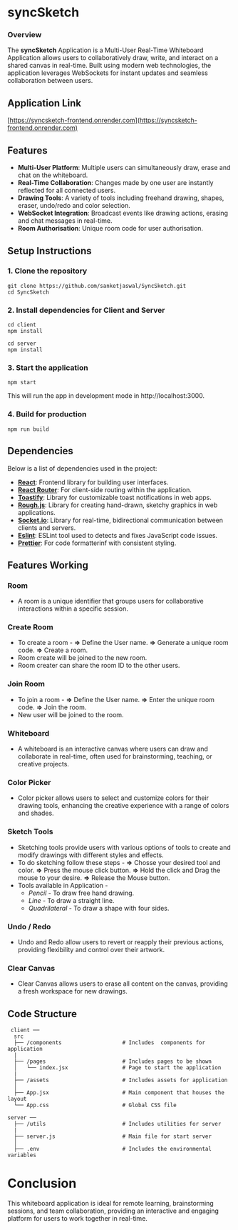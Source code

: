 # syncSketch

### Overview

The **syncSketch** Application is a Multi-User Real-Time Whiteboard Application allows users to collaboratively draw, write, and interact on a shared canvas in real-time. Built using modern web technologies, the application leverages WebSockets for instant updates and seamless collaboration between users.

## Application Link

[https://syncsketch-frontend.onrender.com](https://syncsketch-frontend.onrender.com)

## Features

- **Multi-User Platform**: Multiple users can simultaneously draw, erase and chat on the whiteboard.
- **Real-Time Collaboration**: Changes made by one user are instantly reflected for all connected users.
- **Drawing Tools**: A variety of tools including freehand drawing, shapes, eraser, undo/redo and color selection.
- **WebSocket Integration**: Broadcast events like drawing actions, erasing and chat messages in real-time.
- **Room Authorisation**: Unique room code for user authorisation.


## Setup Instructions

### 1. Clone the repository

```shell
git clone https://github.com/sanketjaswal/SyncSketch.git
cd SyncSketch
```

### 2. Install dependencies for Client and Server

```shell
cd client
npm install

cd server
npm install
```

### 3. Start the application

```shell
npm start
```

This will run the app in development mode in http://localhost:3000.

### 4. Build for production

```shell
npm run build
```

## Dependencies

Below is a list of dependencies used in the project:

- **[React](https://www.npmjs.com/package/react)**: Frontend library for building user interfaces.
- **[React Router](https://www.npmjs.com/package/react-router-dom)**: For client-side routing within the application.
- **[Toastify](https://www.npmjs.com/package/toastify)**: Library for customizable toast notifications in web apps.
- **[Rough.js](https://roughjs.com/)**: Library for creating hand-drawn, sketchy graphics in web applications.
- **[Socket.io](https://www.npmjs.com/package/scoketio)**: Library for real-time, bidirectional communication between clients and servers.
- **[Eslint](https://www.npmjs.com/package/eslint)**: ESLint tool used to detects and fixes JavaScript code issues.
- **[Prettier](https://www.npmjs.com/package/prettier)**: For code formatterinf with consistent styling.

## Features Working

### Room 

- A room is a unique identifier that groups users for collaborative interactions within a specific session.

### Create Room

- To create a room -
    **=>** Define the User name.
    **=>** Generate a unique room code.
    **=>** Create a room. 
- Room create will be joined to the new room.
- Room creater can share the room ID to the other users.

### Join Room

- To join a room -
   **=>** Define the User name.
   **=>** Enter the unique room code.
   **=>** Join the room. 
- New user will be joined to the room.

### Whiteboard

- A whiteboard is an interactive canvas where users can draw and collaborate in real-time, often used for brainstorming, teaching, or creative projects.

### Color Picker

- Color picker allows users to select and customize colors for their drawing tools, enhancing the creative experience with a range of colors and shades.

### Sketch Tools

- Sketching tools provide users with various options of tools to create and modify drawings with different styles and effects.
- To do sketching follow these steps -
   **=>** Chosse your desired tool and color.
   **=>** Press the mouse click button.
   **=>** Hold the click and Drag the mouse to your desire. 
   **=>** Release the Mouse button. 
- Tools available in Application -
   - *Pencil* - To draw free hand drawing.
   - *Line* - To draw a straight line.
   - *Quadrilateral* - To draw a shape with four sides. 

### Undo / Redo

- Undo and Redo allow users to revert or reapply their previous actions, providing flexibility and control over their artwork.

### Clear Canvas

- Clear Canvas allows users to erase all content on the canvas, providing a fresh workspace for new drawings.

## Code Structure

```shell
 client ──
  src
  ├── /components                   # Includes  components for application
  |
  ├── /pages                        # Includes pages to be shown
  │   └── index.jsx                 # Page to start the application
  |
  ├── /assets                       # Includes assets for application
  │
  ├── App.jsx                       # Main component that houses the layout
  └── App.css                       # Global CSS file

server ──
  ├── /utils                        # Includes utilities for server
  |
  ├── server.js                     # Main file for start server 
  │
  ├── .env                          # Includes the environmental variables
```



# Conclusion

This whiteboard application is ideal for remote learning, brainstorming sessions, and team collaboration, providing an interactive and engaging platform for users to work together in real-time.
